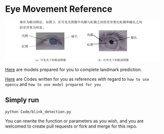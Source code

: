 # Eye Movement Reference

![](./readme_img/Sample.png)

[Here](./models/) are models prepared for you to complete landmark prediction.

[Here](./Code/) are Codes written for you as references with regard to `how to use opencv` and `how to use model prepared for you`

## Simply run

```shell script
python Code/blink_detection.py 
```

You can rewrite the function or parameters as you wish, and you are welcomed to create pull requests or fork and merge for this repo.